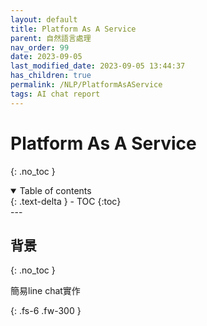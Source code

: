 ```yaml
---
layout: default
title: Platform As A Service
parent: 自然語言處理
nav_order: 99
date: 2023-09-05
last_modified_date: 2023-09-05 13:44:37
has_children: true
permalink: /NLP/PlatformAsAService
tags: AI chat report
---
```


# Platform As A Service
{: .no_toc }

<details open markdown="block">
  <summary>
    Table of contents
  </summary>
  {: .text-delta }
- TOC
{:toc}
</details>
---

## 背景

{: .no_toc }

簡易line chat實作

{: .fs-6 .fw-300 }
